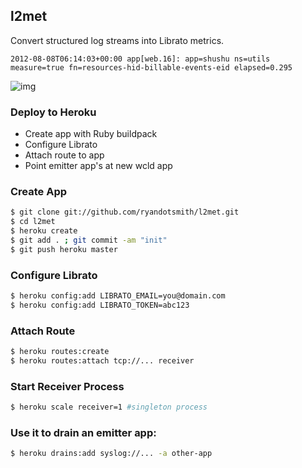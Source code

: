 ## l2met

Convert structured log streams into Librato metrics.

```
2012-08-08T06:14:03+00:00 app[web.16]: app=shushu ns=utils measure=true fn=resources-hid-billable-events-eid elapsed=0.295
```

![img](http://f.cl.ly/items/0U1T1G082m3T0W2U4337/Screen%20Shot%202012-08-08%20at%209.06.42%20AM.png)

### Deploy to Heroku

* Create app with Ruby buildpack
* Configure Librato
* Attach route to app
* Point emitter app's at new wcld app

### Create App

```bash
$ git clone git://github.com/ryandotsmith/l2met.git
$ cd l2met
$ heroku create
$ git add . ; git commit -am "init"
$ git push heroku master
```

### Configure Librato

```bash
$ heroku config:add LIBRATO_EMAIL=you@domain.com
$ heroku config:add LIBRATO_TOKEN=abc123
```

### Attach Route

```bash
$ heroku routes:create
$ heroku routes:attach tcp://... receiver
```

### Start Receiver Process

```bash
$ heroku scale receiver=1 #singleton process
```

### Use it to drain an emitter app:

```bash
$ heroku drains:add syslog://... -a other-app
```
